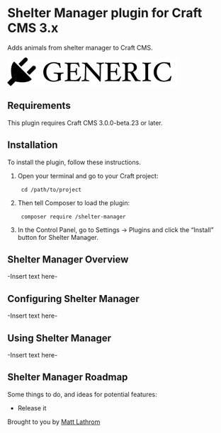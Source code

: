 # Shelter Manager plugin for Craft CMS 3.x

Adds animals from shelter manager to Craft CMS.

![Screenshot](resources/img/plugin-logo.png)

## Requirements

This plugin requires Craft CMS 3.0.0-beta.23 or later.

## Installation

To install the plugin, follow these instructions.

1. Open your terminal and go to your Craft project:

        cd /path/to/project

2. Then tell Composer to load the plugin:

        composer require /shelter-manager

3. In the Control Panel, go to Settings → Plugins and click the “Install” button for Shelter Manager.

## Shelter Manager Overview

-Insert text here-

## Configuring Shelter Manager

-Insert text here-

## Using Shelter Manager

-Insert text here-

## Shelter Manager Roadmap

Some things to do, and ideas for potential features:

* Release it

Brought to you by [Matt Lathrom](mlathrom.com)
